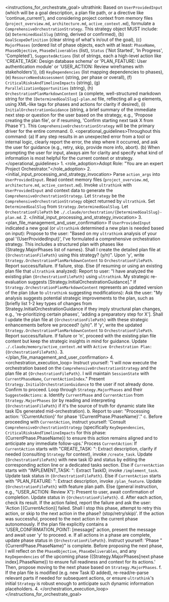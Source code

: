 <instructions_for_orchestrate_goal>
    ultrathink: Based on `UserProvidedInput` (which will be a goal description, a plan file path, or a directive like 'continue_current'), and considering project context from memory files (`project_overview.md`, `architecture.md`, `active_context.md`), formulate a `ComprehensiveOrchestrationStrategy`. This strategy object MUST include: (a) `DeterminedGoalSlug` (string, derived or confirmed), (b) `GoalScopeDefinition` (clear string of what's in/out of the goal), (c) `MajorPhases` (ordered list of phase objects, each with at least: `PhaseName`, `PhaseObjective`, `PhaseDeliverables` (list), `Status` ('Not Started', 'In Progress', 'Completed'), `SuggestedActions` (list of strings, each a high-level action like 'CREATE_TASK: Design database schema' or 'PLAN_FEATURE: User authentication module' or 'USER_ACTION: Review wireframes with stakeholders')), (d) `KeyDependencies` (list mapping dependencies to phases), (e) `ResourceNeedsAssessment` (string, per phase or overall), (f) `CriticalRisksAndTimelineImpacts` (string), (g) `ParallelizationOpportunities` (string), (h) `OrchestrationPlanMarkdownContent` (a complete, well-structured markdown string for the `[DeterminedGoalSlug]-plan.md` file, reflecting all a-g elements, using XML-like tags for phases and actions for clarity if desired), (i) `InitialOrchestrationGuidance` (string, a brief summary of the immediate next step or question for the user based on the strategy, e.g., 'Propose creating the plan file', or if resuming, 'Confirm starting next task X from Phase Y'). This `ComprehensiveOrchestrationStrategy` will be the primary driver for the entire command.
    0.  <operational_guidelines>Throughout this command: (a) If any step results in an unexpected error from a tool or internal logic, clearly report the error, the step where it occurred, and ask the user for guidance (e.g., retry, skip, provide more info, abort). (b) When prompting the user for input, always aim for clarity and specify what kind of information is most helpful for the current context or strategy.</operational_guidelines>
    1.  <role_adoption>Adopt Role: "You are an expert Project Orchestrator."</role_adoption>
    2.  <initial_input_processing_and_strategy_invocation>
        Parse `action_args` into `UserProvidedInput`. Read context memory files (`project_overview.md`, `architecture.md`, `active_context.md`).
        Invoke `ultrathink` with `UserProvidedInput` and context data to generate the `ComprehensiveOrchestrationStrategy`.
        Let `Strategy` be the `ComprehensiveOrchestrationStrategy` object returned by `ultrathink`.
        Set `DeterminedGoalSlug` from `Strategy.DeterminedGoalSlug`.
        Let `OrchestrationFilePath` be `./.claude/orchestration/{DeterminedGoalSlug}-plan.md`.
    2.  </initial_input_processing_and_strategy_invocation>
    3.  <plan_file_management_and_user_confirmation>
        If `UserProvidedInput` indicated a new goal (or `ultrathink` determined a new plan is needed based on input):
            Propose to the user: "Based on my `ultrathink` analysis of your goal '{UserProvidedInput}', I've formulated a comprehensive orchestration strategy. This includes a structured plan with phases like {Strategy.MajorPhases list of names}. Shall I create the detailed plan file at `{OrchestrationFilePath}` using this strategy? (y/n)".
            Upon 'y', write `Strategy.OrchestrationPlanMarkdownContent` to `OrchestrationFilePath`. Report success/failure. If failure, stop.
        Else (if resuming or using an existing plan file that `ultrathink` analyzed):
            Report to user: "I have analyzed the existing plan `{OrchestrationFilePath}` using `ultrathink`. My strategic re-evaluation suggests [Strategy.InitialOrchestrationGuidance]."
            If `Strategy.OrchestrationPlanMarkdownContent` represents an updated version of the plan (due to `ultrathink` suggesting modifications): 
                Ask the user: "My analysis suggests potential strategic improvements to the plan, such as [briefly list 1-2 key types of changes from Strategy.InitialOrchestrationGuidance if they imply structural plan changes, e.g., 're-prioritizing certain phases', 'adding a preparatory step for X']. Shall I update the plan file at `{OrchestrationFilePath}` with these strategic enhancements before we proceed? (y/n)".
                If 'y', write the updated `Strategy.OrchestrationPlanMarkdownContent` to `OrchestrationFilePath`. Report success/failure. If failure or 'n', proceed with the existing plan file content but keep the strategic insights in mind for guidance.
        Update `./.claude/memory/active_context.md` with `Active Orchestration Plan: {OrchestrationFilePath}`.
    3.  </plan_file_management_and_user_confirmation>
    4.  <orchestration_execution_loop>
        Instruct yourself: "I will now execute the orchestration based on the `ComprehensiveOrchestrationStrategy` and the plan file at `{OrchestrationFilePath}`. I will maintain `SessionState` with `CurrentPhaseName`, `CurrentActionIndex`."
        Present `Strategy.InitialOrchestrationGuidance` to the user if not already done. Confirm to proceed.
        Loop through `Strategy.MajorPhases` and their `SuggestedActions`:
        a.  Identify `CurrentPhase` and `CurrentAction` from `Strategy.MajorPhases` (or by reading and interpreting `{OrchestrationFilePath}` if it's the source of truth for dynamic state like task IDs generated mid-orchestration).
        b.  Report to user: "Processing action: '{CurrentAction}' for phase '{CurrentPhase.PhaseName}'."
        c.  Before proceeding with `CurrentAction`, instruct yourself: 'Consult `ComprehensiveOrchestrationStrategy` (specifically `KeyDependencies`, `CriticalRisksAndTimelineImpacts` for this phase: {CurrentPhase.PhaseName}) to ensure this action remains aligned and to anticipate any immediate follow-ups.'
            Process `CurrentAction`:
            If `CurrentAction` starts with "CREATE_TASK: ": Extract description, clarify if needed (consulting `Strategy` for context), invoke `/create_task`. Update `{OrchestrationFilePath}` with new task ID and status by editing the corresponding action line or a dedicated tasks section.
            Else if `CurrentAction` starts with "IMPLEMENT_TASK: ": Extract TaskID, invoke `/implement_task`. Update task status in `{OrchestrationFilePath}`.
            Else if `CurrentAction` starts with "PLAN_FEATURE: ": Extract description, invoke `/plan_feature`. Update `{OrchestrationFilePath}` with feature plan path.
            Else (general instruction, e.g., "USER_ACTION: Review X"): Present to user, await confirmation of completion. Update status in `{OrchestrationFilePath}`.
        d.  After each action, check its result. If the action failed, report the failure and ask the user: 'Action [{CurrentAction}] failed. Shall I stop this phase, attempt to retry this action, or skip to the next action in the phase? (stop/retry/skip)'. If the action was successful, proceed to the next action in the current phase autonomously. If the plan file explicitly contains a 'USER_CONFIRMATION_POINT: [message]' action, present the message and await user 'y' to proceed.
        e.  If all actions in a phase are complete, update phase status in `{OrchestrationFilePath}`. Instruct yourself: 'Phase "{CurrentPhase.PhaseName}" is complete. Before proposing the next phase, I will reflect on the `PhaseObjective`, `PhaseDeliverables`, and any `KeyDependencies` of the upcoming phase ({Strategy.MajorPhases[next phase index].PhaseName}) to ensure full readiness and context for its actions.' Then, propose moving to the next phase based on `Strategy.MajorPhases`.
        f.  If the plan file is modified (e.g. new Task ID added), re-read/re-parse relevant parts if needed for subsequent actions, or ensure `ultrathink`'s initial `Strategy` is robust enough to anticipate such dynamic information placeholders.
    4.  </orchestration_execution_loop>
</instructions_for_orchestrate_goal>